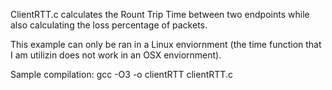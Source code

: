 ClientRTT.c calculates the Rount Trip Time between two endpoints while also calculating the loss percentage of packets. 

This example can only be ran in a Linux enviornment (the time function that I am utilizin does not work in an OSX enviornment). 

Sample compilation: gcc -O3 -o clientRTT clientRTT.c


